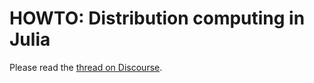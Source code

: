 # HOWTO: Distribution computing in Julia

Please read the [thread on Discourse](https://discourse.julialang.org/t/the-ultimate-guide-to-distributed-computing/41867).
